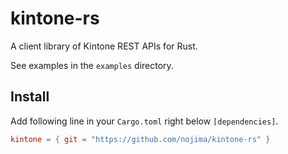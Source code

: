 # kintone-rs

A client library of Kintone REST APIs for Rust.

See examples in the `examples` directory.

## Install

Add following line in your `Cargo.toml` right below `[dependencies]`.

```toml
kintone = { git = "https://github.com/nojima/kintone-rs" }
```

